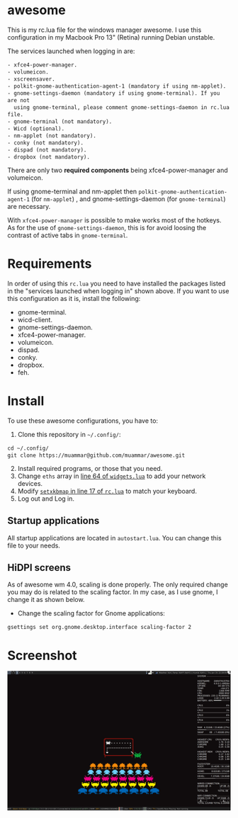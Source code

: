 awesome
=======

This is my rc.lua file for the windows manager awesome. I use this
configuration in my Macbook Pro 13" (Retina) running Debian unstable.

The services launched when logging in are:

    - xfce4-power-manager.
    - volumeicon.
    - xscreensaver.
    - polkit-gnome-authentication-agent-1 (mandatory if using nm-applet).
    - gnome-settings-daemon (mandatory if using gnome-terminal). If you are not
      using gnome-terminal, please comment gnome-settings-daemon in rc.lua file.
    - gnome-terminal (not mandatory).
    - Wicd (optional).
    - nm-applet (not mandatory).
    - conky (not mandatory).
    - dispad (not mandatory).
    - dropbox (not mandatory).

There are only two **required components** being xfce4-power-manager and volumeicon.

If using gnome-terminal and nm-applet then `polkit-gnome-authentication-agent-1` (for `nm-applet`) , and
gnome-settings-daemon (for `gnome-terminal`) are necessary.

With `xfce4-power-manager` is possible to make works most of the hotkeys. As for  the use of `gnome-settings-daemon`, this is for avoid loosing the contrast of active tabs in `gnome-terminal`.


Requirements
============

In order of using this `rc.lua` you need to have installed the packages listed in
the "services launched when logging in" shown above. If you want to use this configuration as it is, install the following:

* gnome-terminal.
* wicd-client.
* gnome-settings-daemon.
* xfce4-power-manager.
* volumeicon.
* dispad.
* conky.
* dropbox.
* feh.

Install
=======

To use these awesome configurations, you have to:

1. Clone this repository in `~/.config/`:

```
cd ~/.config/
git clone https://muammar@github.com/muammar/awesome.git
```

2. Install required programs, or those that you need.
3. Change `eths` array in [line 64 of `widgets.lua`](https://github.com/muammar/awesome/blob/master/widgets.lua#L64) to add your network devices.
4. Modify [`setxkbmap` in line 17 of `rc.lua`](https://github.com/muammar/awesome/blob/master/autostart.lua#L17) to match your keyboard.
5. Log out and Log in.

## Startup applications

All startup applications are located in `autostart.lua`. You can change this file to your needs.

## HiDPI screens

As of awesome wm 4.0, scaling is done properly. The only required change you may do is related to the scaling factor. In my case, as I use gnome, I change it as shown below.
    
* Change the scaling factor for Gnome applications:

```
gsettings set org.gnome.desktop.interface scaling-factor 2
```

Screenshot
==========

![Alt text](screenshots/Screenshot.png?raw=true)

